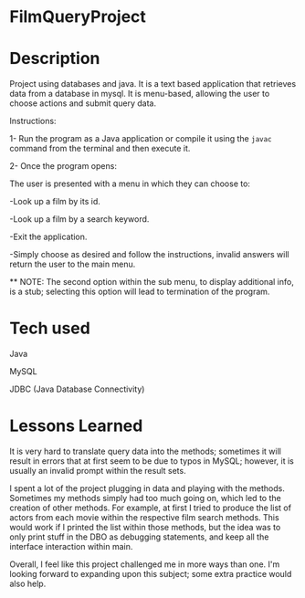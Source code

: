 # FilmQueryProject

# Description
Project using databases and java. It is a text based application that retrieves data from a database in mysql. It is menu-based, allowing the user to choose actions and submit query data.

Instructions: 

1- Run the program as a Java application or compile it using the `javac`  command from the terminal and then execute it. 

2- Once the program opens:

The user is presented with a menu in which they can choose to:

-Look up a film by its id.

-Look up a film by a search keyword.

-Exit the application.

-Simply choose as desired and follow the instructions, invalid answers will return the user to the main menu. 


** NOTE: The second option within the sub menu, to display additional info, is a stub; selecting this option will lead to termination of the program. 

# Tech used
Java

MySQL

JDBC (Java Database Connectivity)

# Lessons Learned

It is very hard to translate query data into the methods; sometimes it will result in errors that at first seem to be due to typos in MySQL; however, it is usually an invalid prompt within the result sets.

I spent a lot of the project plugging in data and playing with the methods. Sometimes my methods simply had too much going on, which led to the creation of other methods. For example, at first I tried to produce the list of actors from each movie within the respective film search methods. This would work if I printed the list within those methods, but the idea was to only print stuff in the DBO as debugging statements, and keep all the interface interaction within main.

Overall, I feel like this project challenged me in more ways than one. I'm looking forward to expanding upon this subject; some extra practice would also help.